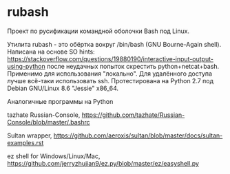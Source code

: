 # rubash

Проект по русификации командной оболочки Bash под Linux.

Утилита rubash - это обёртка вокруг /bin/bash (GNU Bourne-Again shell).
Написана на основе SO hints:
https://stackoverflow.com/questions/19880190/interactive-input-output-using-python
после неудачных попыток скрестить python+netcat+bash.
Применимо для использования "локально". Для удалённого доступа лучше всё-таки использовать ssh.
Протестирована на Python 2.7 под Debian GNU/Linux 8.6 "Jessie" x86_64.

Аналогичные программы на Python

tazhate Russian-Console, https://github.com/tazhate/Russian-Console/blob/master/.bashrc

Sultan wrapper, https://github.com/aeroxis/sultan/blob/master/docs/sultan-examples.rst

ez shell for Windows/Linux/Mac, https://github.com/jerryzhujian9/ez.py/blob/master/ez/easyshell.py

